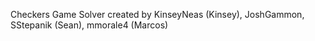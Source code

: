 Checkers Game Solver
created by KinseyNeas (Kinsey), JoshGammon, SStepanik (Sean), mmorale4 (Marcos)
